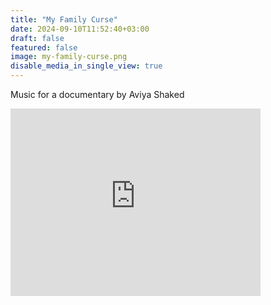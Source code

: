 ```yaml
---
title: "My Family Curse"
date: 2024-09-10T11:52:40+03:00
draft: false
featured: false
image: my-family-curse.png
disable_media_in_single_view: true
---
```

Music for a documentary by Aviya Shaked

<iframe width="100%" height="300" scrolling="no" frameborder="no" allow="autoplay" style="max-width: 400px;" src="https://w.soundcloud.com/player/?url=https%3A//api.soundcloud.com/playlists/1890556472&color=%23ff5500&auto_play=false&hide_related=true&show_comments=false&show_user=false&show_reposts=false&show_teaser=false&visual=true"></iframe>